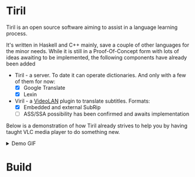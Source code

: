 # Tiril
Tiril is an open source software aiming to assist in a language learning process.

It's written in Haskell and C++ mainly, save a couple of other languages for the minor needs. While it is still in a Proof-Of-Concept form with lots of ideas awaiting to be implemented, the following components have already been added
* Tiril - a server. To date it can operate dictionaries. And only with a few of them for now:
  * [x] Google Translate
  * [x] Lexin
* Viril - a [VideoLAN](https://github.com/videolan) plugin to translate subtitles. Formats:
  * [x] Embedded and external SubRip 
  * [ ] ASS/SSA possibility has been confirmed and awaits implementation
  
Below is a demonstration of how Tiril already strives to help you by having taught VLC media player to do something new.

<details>
 <summary>Demo GIF</summary>
  
![alt text](https://github.com/erithion/tiril/raw/master/doc/tiril.gif "Demo")
</details>

# Build